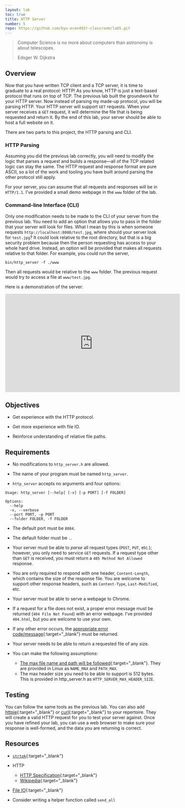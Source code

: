 ```yaml
---
layout: lab
toc: true
title: HTTP Server
number: 5
repo: https://github.com/byu-ecen493r-classroom/lab5.git
---
```


> Computer Science is no more about computers than astronomy is about telescopes.
> 
> Edsger W. Dijkstra

## Overview

Now that you have written TCP client and a TCP server, it is time to graduate to a real protocol: HTTP! As you know, HTTP is just a text-based protocol that runs on top of TCP. The previous lab built the groundwork for your HTTP server. Now instead of parsing my made-up protocol, you will be parsing HTTP. Your HTTP server will support `GET` requests. When your server receives a `GET` request, it will determine the file that is being requested and return it. By the end of this lab, your server should be able to host a full website on it.

There are two parts to this project, the HTTP parsing and CLI.

### HTTP Parsing
Assuming you did the previous lab correctly, you will need to modify the logic that parses a request and builds a response—all of the TCP related logic can stay the same. The HTTP request and response format are pure ASCII, so a lot of the work and tooling you have built around parsing the other protocol still apply.

For your server, you can assume that all requests and responses will be in `HTTP/1.1`. I've provided a small demo webpage in the `www` folder of the lab.

### Command-line Interface (CLI)

Only one modification needs to be made to the CLI of your server from the previous lab. You need to add an option that allows you to pass in the folder that your server will look for files. What I mean by this is when someone requests `http://localhost:8080/test.jpg`, where should your server look for `test.jpg`? It could look relative to the root directory, but that is a big security problem because then the person requesting has access to your whole hard drive. Instead, an option will be provided that makes all requests relative to that folder. For example, you could run the server,

```
bin/http_server -f ./www
```

Then all requests would be relative to the `www` folder. The previous request would try to access a file at `www/test.jpg`.

Here is a demonstration of the server:

<iframe width="560" height="315" src="https://www.youtube-nocookie.com/embed/kO3OcsUKtgQ" frameborder="0" allow="accelerometer; autoplay; encrypted-media; gyroscope; picture-in-picture" allowfullscreen></iframe>


## Objectives

- Get experience with the HTTP protocol.

- Get more experience with file IO.

- Reinforce understanding of relative file paths.


## Requirements

- No modifications to `http_server.h` are allowed.

- The name of your program must be named `http_server`.

- `http_server` accepts no arguments and four options:

```
Usage: http_server [--help] [-v] [-p PORT] [-f FOLDER]

Options:
  --help
  -v, --verbose
  --port PORT, -p PORT
  --folder FOLDER, -f FOLDER
```

- The default port must be `8084`.

- The default folder must be `.`.

- Your server must be able to *parse* all request types (`POST`, `PUT`, etc.); however, you only need to service `GET` requests. If a request type other than `GET` is received, you must return a `405 Method Not Allowed` response. 

- You are only required to respond with one header, `Content-Length`, which contains the size of the response file. You are welcome to support other response headers, such as `Content-Type`, `Last-Modified`, etc.

- Your server must be able to serve a webpage to Chrome.

- If a request for a file does not exist, a proper error message must be returned (`404 File Not Found`) with an error webpage. I've provided `404.html`, but you are welcome to use your own.

- If any other error occurs, the [appropriate error code/message](https://www.w3.org/Protocols/rfc2616/rfc2616-sec10.html){:target="_blank"} must be returned.

- Your server needs to be able to return a requested file of any size.

- You can make the following assumptions:
  - [The max file name and path will be followed](https://serverfault.com/a/306726){:target="_blank"}. They are provided in Linux as `NAME_MAX` and `PATH_MAX`.
  - The max header size you need to be able to support is 512 bytes. This is provided in http_server.h as `HTTP_SERVER_MAX_HEADER_SIZE`.



## Testing

You can follow the same tools as the previous lab. You can also add [httpie](https://httpie.org){:target="_blank"} or [curl](https://curl.haxx.se){:target="_blank"} to your repertoire. They will create a valid HTTP request for you to test your server against. Once you have refined your lab, you can use a web browser to make sure your response is well-formed, and the data you are returning is correct.


## Resources

- [`strtok`](https://linux.die.net/man/3/strtok){:target="_blank"}

- HTTP
  - [HTTP Specification](https://tools.ietf.org/html/rfc7230){:target="_blank"}
  - [Wikipedia](https://en.wikipedia.org/wiki/Hypertext_Transfer_Protocol#Message_format){:target="_blank"}

- [File IO](https://man7.org/linux/man-pages/man3/fopen.3.html){:target="_blank"}

- Consider writing a helper function called `send_all`